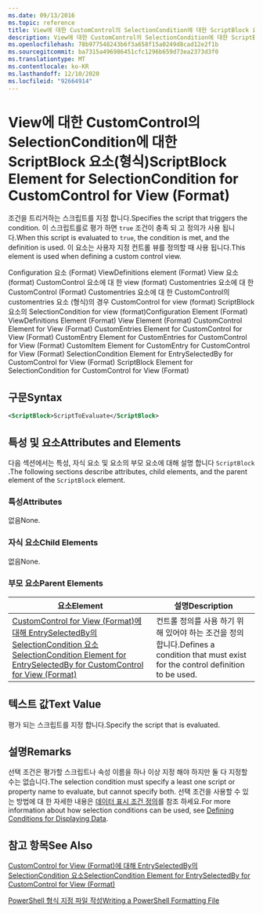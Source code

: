 ```yaml
---
ms.date: 09/13/2016
ms.topic: reference
title: View에 대한 CustomControl의 SelectionCondition에 대한 ScriptBlock 요소(형식)
description: View에 대한 CustomControl의 SelectionCondition에 대한 ScriptBlock 요소(형식)
ms.openlocfilehash: 78b977548243b6f3a658f15a0249d8cad12e2f1b
ms.sourcegitcommit: ba7315a496986451cfc1296b659d73ea2373d3f0
ms.translationtype: MT
ms.contentlocale: ko-KR
ms.lasthandoff: 12/10/2020
ms.locfileid: "92664914"
---
```

# <a name="scriptblock-element-for-selectioncondition-for-customcontrol-for-view-format"></a><span data-ttu-id="8a257-103">View에 대한 CustomControl의 SelectionCondition에 대한 ScriptBlock 요소(형식)</span><span class="sxs-lookup"><span data-stu-id="8a257-103">ScriptBlock Element for SelectionCondition for CustomControl for View (Format)</span></span>

<span data-ttu-id="8a257-104">조건을 트리거하는 스크립트를 지정 합니다.</span><span class="sxs-lookup"><span data-stu-id="8a257-104">Specifies the script that triggers the condition.</span></span> <span data-ttu-id="8a257-105">이 스크립트를로 평가 하면 `true` 조건이 충족 되 고 정의가 사용 됩니다.</span><span class="sxs-lookup"><span data-stu-id="8a257-105">When this script is evaluated to `true`, the condition is met, and the definition is used.</span></span> <span data-ttu-id="8a257-106">이 요소는 사용자 지정 컨트롤 뷰를 정의할 때 사용 됩니다.</span><span class="sxs-lookup"><span data-stu-id="8a257-106">This element is used when defining a custom control view.</span></span>

<span data-ttu-id="8a257-107">Configuration 요소 (Format) ViewDefinitions element (Format) View 요소 (format) CustomControl 요소에 대 한 view (format) Customentries 요소에 대 한 CustomControl (Format) Customentries 요소에 대 한 CustomControl의 customentries 요소 (형식)의 경우 CustomControl for view (format) ScriptBlock 요소의 SelectionCondition for view (format)</span><span class="sxs-lookup"><span data-stu-id="8a257-107">Configuration Element (Format) ViewDefinitions Element (Format) View Element (Format) CustomControl Element for View (Format) CustomEntries Element for CustomControl for View (Format) CustomEntry Element for CustomEntries for CustomControl for View (Format) CustomItem Element for CustomEntry for CustomControl for View (Format) SelectionCondition Element for EntrySelectedBy for CustomControl for View (Format) ScriptBlock Element for SelectionCondition for CustomControl for View (Format)</span></span>

## <a name="syntax"></a><span data-ttu-id="8a257-108">구문</span><span class="sxs-lookup"><span data-stu-id="8a257-108">Syntax</span></span>

```xml
<ScriptBlock>ScriptToEvaluate</ScriptBlock>
```

## <a name="attributes-and-elements"></a><span data-ttu-id="8a257-109">특성 및 요소</span><span class="sxs-lookup"><span data-stu-id="8a257-109">Attributes and Elements</span></span>

<span data-ttu-id="8a257-110">다음 섹션에서는 특성, 자식 요소 및 요소의 부모 요소에 대해 설명 합니다 `ScriptBlock` .</span><span class="sxs-lookup"><span data-stu-id="8a257-110">The following sections describe attributes, child elements, and the parent element of the `ScriptBlock` element.</span></span>

### <a name="attributes"></a><span data-ttu-id="8a257-111">특성</span><span class="sxs-lookup"><span data-stu-id="8a257-111">Attributes</span></span>

<span data-ttu-id="8a257-112">없음</span><span class="sxs-lookup"><span data-stu-id="8a257-112">None.</span></span>

### <a name="child-elements"></a><span data-ttu-id="8a257-113">자식 요소</span><span class="sxs-lookup"><span data-stu-id="8a257-113">Child Elements</span></span>

<span data-ttu-id="8a257-114">없음</span><span class="sxs-lookup"><span data-stu-id="8a257-114">None.</span></span>

### <a name="parent-elements"></a><span data-ttu-id="8a257-115">부모 요소</span><span class="sxs-lookup"><span data-stu-id="8a257-115">Parent Elements</span></span>

|<span data-ttu-id="8a257-116">요소</span><span class="sxs-lookup"><span data-stu-id="8a257-116">Element</span></span>|<span data-ttu-id="8a257-117">설명</span><span class="sxs-lookup"><span data-stu-id="8a257-117">Description</span></span>|
|-------------|-----------------|
|[<span data-ttu-id="8a257-118">CustomControl for View (Format)에 대해 EntrySelectedBy의 SelectionCondition 요소</span><span class="sxs-lookup"><span data-stu-id="8a257-118">SelectionCondition Element for EntrySelectedBy for CustomControl for View (Format)</span></span>](./selectioncondition-element-for-entryselectedby-for-customcontrol-format.md)|<span data-ttu-id="8a257-119">컨트롤 정의를 사용 하기 위해 있어야 하는 조건을 정의 합니다.</span><span class="sxs-lookup"><span data-stu-id="8a257-119">Defines a condition that must exist for the control definition to be used.</span></span>|

## <a name="text-value"></a><span data-ttu-id="8a257-120">텍스트 값</span><span class="sxs-lookup"><span data-stu-id="8a257-120">Text Value</span></span>

<span data-ttu-id="8a257-121">평가 되는 스크립트를 지정 합니다.</span><span class="sxs-lookup"><span data-stu-id="8a257-121">Specify the script that is evaluated.</span></span>

## <a name="remarks"></a><span data-ttu-id="8a257-122">설명</span><span class="sxs-lookup"><span data-stu-id="8a257-122">Remarks</span></span>

<span data-ttu-id="8a257-123">선택 조건은 평가할 스크립트나 속성 이름을 하나 이상 지정 해야 하지만 둘 다 지정할 수는 없습니다.</span><span class="sxs-lookup"><span data-stu-id="8a257-123">The selection condition must specify a least one script or property name to evaluate, but cannot specify both.</span></span> <span data-ttu-id="8a257-124">선택 조건을 사용할 수 있는 방법에 대 한 자세한 내용은 [데이터 표시 조건 정의](./defining-conditions-for-displaying-data.md)를 참조 하세요.</span><span class="sxs-lookup"><span data-stu-id="8a257-124">For more information about how selection conditions can be used, see [Defining Conditions for Displaying Data](./defining-conditions-for-displaying-data.md).</span></span>

## <a name="see-also"></a><span data-ttu-id="8a257-125">참고 항목</span><span class="sxs-lookup"><span data-stu-id="8a257-125">See Also</span></span>

[<span data-ttu-id="8a257-126">CustomControl for View (Format)에 대해 EntrySelectedBy의 SelectionCondition 요소</span><span class="sxs-lookup"><span data-stu-id="8a257-126">SelectionCondition Element for EntrySelectedBy for CustomControl for View (Format)</span></span>](./selectioncondition-element-for-entryselectedby-for-customcontrol-format.md)

[<span data-ttu-id="8a257-127">PowerShell 형식 지정 파일 작성</span><span class="sxs-lookup"><span data-stu-id="8a257-127">Writing a PowerShell Formatting File</span></span>](./writing-a-powershell-formatting-file.md)
